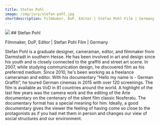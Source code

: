 ```yaml
---
title: Stefan Pohl
image: /img/jury/stefan-pohl.jpg
shortdescription: Filmmaker, DoP, Editor | Stefan Pohl Film | Germany
---
```

<img src="/img/jury/stefan-pohl.jpg">
## Stefan Pohl

Filmmaker, DoP, Editor | Stefan Pohl Film | Germany

Stefan Pohl is a graduate designer, cameraman, editor, and filmmaker from Darmstadt in southern Hesse. He has been involved in art and design since his youth and is closely connected to the graffiti and street art scene. In 2007, while studying communication design, he discovered film as his preferred medium. Since 2010, he's been working as a freelance cameraman and editor. With his documentary “Hello my name is - German Graffiti”, he toured German cinemas in 2015 with over 120 screenings. The film is available as VoD in 81 countries around the world. A highlight of the last few years was the camera work and the editing of the Arte documentary on the centenary of the silent film classic Nosferatu. The documentary format has a special meaning for him. Ideally, a good documentary gives the viewer the feeling of having come so close to the protagonists as if you had met them in person and changes our view of social structures and our environment.




